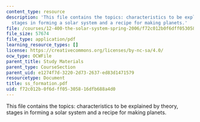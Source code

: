 ```yaml
---
content_type: resource
description: 'This file contains the topics: characteristics to be explained by theory,
  stages in forming a solar system and a recipe for making planets.'
file: /courses/12-400-the-solar-system-spring-2006/f72c012b0f6dff05305816dfb688a4d0_ss_formation.pdf
file_size: 57674
file_type: application/pdf
learning_resource_types: []
license: https://creativecommons.org/licenses/by-nc-sa/4.0/
ocw_type: OCWFile
parent_title: Study Materials
parent_type: CourseSection
parent_uid: e1274f7d-3220-2d73-2637-ed83d1471579
resourcetype: Document
title: ss_formation.pdf
uid: f72c012b-0f6d-ff05-3058-16dfb688a4d0
---
```

This file contains the topics: characteristics to be explained by theory, stages in forming a solar system and a recipe for making planets.